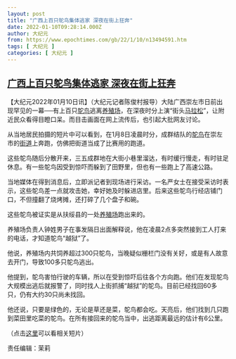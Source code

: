 ```yaml
---
layout: post
title: "广西上百只鸵鸟集体逃家 深夜在街上狂奔"
date: 2022-01-10T09:28:14.000Z
author: 大纪元
from: https://www.epochtimes.com/gb/22/1/10/n13494591.htm
tags: [ 大纪元 ]
categories: [ 大纪元 ]
---
```

<!--1641806894000-->
[广西上百只鸵鸟集体逃家 深夜在街上狂奔](https://www.epochtimes.com/gb/22/1/10/n13494591.htm)
------

<div>
<p>【大纪元2022年01月10日讯】（大纪元记者陈俊村报导）大陆广西崇左市日前出现罕见的一幕──有上百只<a href="https://www.epochtimes.com/gb/tag/%E9%B8%B5%E9%B8%9F.html">鸵鸟</a>逃离<a href="https://www.epochtimes.com/gb/tag/%E5%85%BB%E6%AE%96%E5%9C%BA.html">养殖场</a>，在深夜时分上演“街头<a href="https://www.epochtimes.com/gb/tag/%E9%A9%AC%E6%8B%89%E6%9D%BE.html">马拉松</a>”，让附近民众看得目瞪口呆。而目击画面在网上流传后，也引起大批网友讨论。</p><p>从当地居民拍摄的短片中可以看到，在1月8日凌晨时分，成群结队的<a href="https://www.epochtimes.com/gb/tag/%E9%B8%B5%E9%B8%9F.html">鸵鸟</a>在崇左市的<a href="https://www.epochtimes.com/gb/tag/%E8%A1%97%E9%81%93.html">街道</a>上奔跑，仿佛把街道当成了比赛用的跑道。</p><p>这些鸵鸟随后分散开来，三五成群地在大街小巷里溜达，有时缓行慢走，有时驻足休息。有一些鸵鸟因受到惊吓而躲到了田野里，但也有一些跑上了高速公路。</p><p>当地媒体在得到消息后，立即派记者到现场进行采访。一名严女士在接受采访时表示，这些鸵鸟差一点就攻击她，幸好她及时躲进店里。后来这些鸵鸟行经店铺门口，不但撞翻了烧烤摊，还打碎了几个盘子和碗。</p><p>这些鸵鸟被证实是从扶绥县的一处<a href="https://www.epochtimes.com/gb/tag/%E5%85%BB%E6%AE%96%E5%9C%BA.html">养殖场</a>跑出来的。</p><p>养殖场负责人钟姓男子在事发隔日出面解释说，他在凌晨2点多突然接到工人打来的电话，才知道鸵鸟“越狱”了。</p><p>他说，养殖场内共饲养超过300只鸵鸟，当晚疑似栅栏门没有关好，或是有人故意去开门，导致100多只鸵鸟逃出。</p><p>他提到，鸵鸟害怕行驶的车辆，所以在受到惊吓后往各个方向跑。他们在发现鸵鸟大规模出逃后就报警了，同时找人上街抓捕“越狱”的鸵鸟。目前已经找回60多只，仍有大约30只尚未找回。</p><p>他还说，只要是绿色的，无论是草还是菜，鸵鸟都会吃。天亮后，他们找到几只跑到菜田里吃菜的鸵鸟。在所有接回来的鸵鸟当中，出逃距离最远的估计有6公里。</p><p>（点击<u><a href="https://www.youtube.com/watch?v=7QpXpNLe-Jg" target="_blank" rel="noopener noreferrer">这里</a></u>可以看相关短片）</p><p>责任编辑：茉莉</p>
</div>
